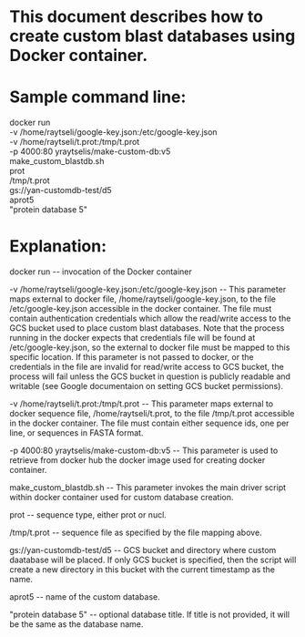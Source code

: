 This document describes how to create custom blast databases using Docker container.
===================================================================================


Sample command line:
====================

docker run \
    -v /home/raytseli/google-key.json:/etc/google-key.json \
    -v /home/raytseli/t.prot:/tmp/t.prot \
    -p 4000:80 yraytselis/make-custom-db:v5 \
    make_custom_blastdb.sh \
    prot \
    /tmp/t.prot \
    gs://yan-customdb-test/d5 \
    aprot5 \
    "protein database 5"


Explanation:
============

docker run  -- invocation of the Docker container

-v /home/raytseli/google-key.json:/etc/google-key.json
    -- This parameter maps external to docker file, /home/raytseli/google-key.json, to the file /etc/google-key.json accessible in the docker container.
    The file must contain authentication credentials which allow the read/write access to the GCS bucket used to place custom blast databases.
    Note that the process running in the docker expects that credentials file will be found at /etc/google-key.json, so the external to docker file 
    must be mapped to this specific location.  If this parameter is not passed to docker, or the credentials in the file are invalid for read/write 
    access to GCS bucket, the process will fail unless the GCS bucket in question is publicly readable and writable 
    (see Google documentaion on setting GCS bucket permissions).

-v /home/raytseli/t.prot:/tmp/t.prot 
    -- This parameter maps external to docker sequence file, /home/raytseli/t.prot, to the file /tmp/t.prot accessible in the docker container.
    The file must contain either sequence ids, one per line, or sequences in FASTA format. 

-p 4000:80 yraytselis/make-custom-db:v5
    -- This parameter is used to retrieve from docker hub the docker image used for creating docker container.

make_custom_blastdb.sh
    -- This parameter invokes the main driver script within docker container used for custom database creation.

prot -- sequence type, either prot or nucl.

/tmp/t.prot -- sequence file as specified by the file mapping above.

gs://yan-customdb-test/d5
    -- GCS bucket and directory where custom daatabase will be placed. 
    If only GCS bucket is specified, then the script will create a new directory in this bucket with the current timestamp as the name.

aprot5 -- name of the custom database.

"protein database 5" -- optional database title. If title is not provided, it will be the same as the database name.
